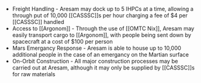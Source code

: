 - Freight Handling - Aresam may dock up to 5 IHPCs at a time, allowing a through put of 10,000 [[CASSSC]]s per hour charging a fee of $4 per [[CASSSC]] handled
- Access to [[Argonom]] - Through the use of [[OMTC Nix]], Aresam may easily transport cargo to [[Argonom]], with people being sent down by spacecraft at a cost of $100 per person
- Mars Emergancy Response - Aresam is able to house up to 10,000 additional people in the case of an emergancy on the Martian surface
- On-Orbit Construction - All major construction processes may be carried out at Aresam, although it may only be supplied by [[CASSSC]]s for raw materials